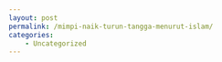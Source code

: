 ```yaml
---
layout: post
permalink: /mimpi-naik-turun-tangga-menurut-islam/
categories:
    - Uncategorized
---
```


